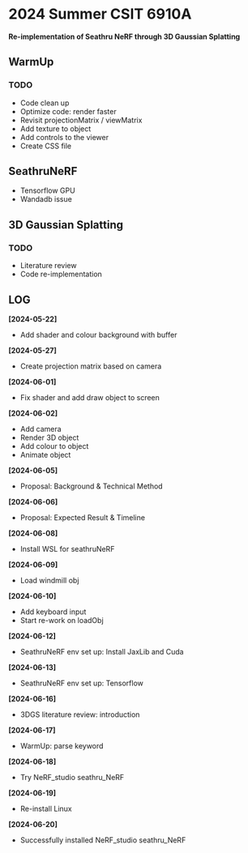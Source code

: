 # 2024 Summer CSIT 6910A
**Re-implementation of Seathru NeRF through 3D Gaussian Splatting**

## WarmUp
### TODO
* Code clean up
* Optimize code: render faster
* Revisit projectionMatrix / viewMatrix
* Add texture to object
* Add controls to the viewer
* Create CSS file

## SeathruNeRF
* Tensorflow GPU
* Wandadb issue

## 3D Gaussian Splatting
### TODO
* Literature review
* Code re-implementation


## LOG
**[2024-05-22]** 
  * Add shader and colour background with buffer
    
**[2024-05-27]**
  * Create projection matrix based on camera
    
**[2024-06-01]**
  * Fix shader and add draw object to screen
    
**[2024-06-02]**
  * Add camera
  * Render 3D object
  * Add colour to object
  * Animate object

**[2024-06-05]**
  * Proposal: Background & Technical Method

**[2024-06-06]**
  * Proposal: Expected Result & Timeline

**[2024-06-08]**
  * Install WSL for seathruNeRF

**[2024-06-09]**
  * Load windmill obj

**[2024-06-10]**
  * Add keyboard input
  * Start re-work on loadObj

**[2024-06-12]**
  * SeathruNeRF env set up: Install JaxLib and Cuda

**[2024-06-13]**
  * SeathruNeRF env set up: Tensorflow 

**[2024-06-16]**
  * 3DGS literature review: introduction

**[2024-06-17]**
  * WarmUp: parse keyword

**[2024-06-18]**
  * Try NeRF_studio seathru_NeRF 

**[2024-06-19]**
  * Re-install Linux

**[2024-06-20]**
  * Successfully installed NeRF_studio seathru_NeRF